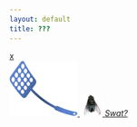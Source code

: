 ```yaml
---
layout: default
title: ???
---
```

<html lang="{{ site.lang | default: "en-US" }}">
  <head>
	  <title>You've Found An Easter Egg</title>
    <meta name="viewport" content="width=device-width, initial-scale=1">
    <meta charset="utf-8">
	<link rel="stylesheet" href="{{ site.baseurl }}/swatter/swatter.css">
  </head>
  <body>
    <a href="{{ site.baseurl }}" target="_blank" id="flyFrame">
	<div id="wrapCloseFly">
		<div id="closeFly">
			x
		</div>
	</div>
	<img src="swatter.png" alt="swatter" id="swatter">
	<span id="flyLink">
		<img src="fly.png" alt="fly" id="fly">
	</span>
	<em id="gplink">
		Swat?
	</em>
</a>
    </body>
